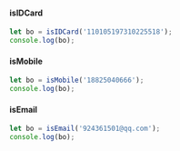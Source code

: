 #### isIDCard

```javascript
let bo = isIDCard('110105197310225518');
console.log(bo);
```

#### isMobile

```javascript
let bo = isMobile('18825040666');
console.log(bo);
```

#### isEmail

```javascript
let bo = isEmail('924361501@qq.com');
console.log(bo);
```
